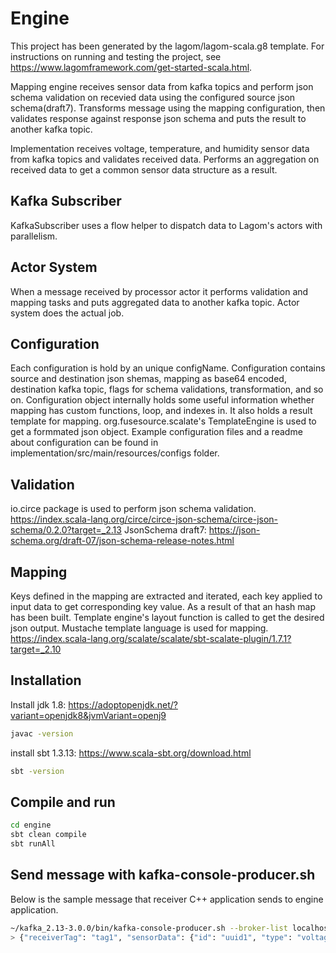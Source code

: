 # Engine

This project has been generated by the lagom/lagom-scala.g8 template. 
For instructions on running and testing the project, see https://www.lagomframework.com/get-started-scala.html.

Mapping engine receives sensor data from kafka topics and perform json schema validation on recevied data using the configured source json schema(draft7). Transforms message using the mapping configuration, then validates response against response json schema and puts the result to another kafka topic. 

Implementation receives voltage, temperature, and humidity sensor data from kafka topics and validates received data. Performs an aggregation on received data to get a common sensor data structure as a result.

## Kafka Subscriber
KafkaSubscriber uses a flow helper to dispatch data to Lagom's actors with parallelism. 

## Actor System
When a message received by processor actor it performs validation and mapping tasks and puts aggregated data to another kafka topic. Actor system does the actual job.

## Configuration
Each configuration is hold by an unique configName. Configuration contains source and destination json shemas, mapping as base64 encoded, destination kafka topic, flags for schema validations, transformation, and so on. Configuration object internally holds some useful information whether mapping has custom functions, loop, and indexes in. It also holds a result template for mapping. org.fusesource.scalate's TemplateEngine is used to get a formmated json object. Example configuration files and a readme about configuration can be found in implementation/src/main/resources/configs folder. 

## Validation
io.circe package is used to perform json schema validation. https://index.scala-lang.org/circe/circe-json-schema/circe-json-schema/0.2.0?target=_2.13
JsonSchema draft7: https://json-schema.org/draft-07/json-schema-release-notes.html

## Mapping
Keys defined in the mapping are extracted and iterated, each key applied to input data to get corresponding key value. As a result of that an hash map has been built. Template engine's layout function is called to get the desired json output.
Mustache template language is used for mapping. https://index.scala-lang.org/scalate/scalate/sbt-scalate-plugin/1.7.1?target=_2.10


## Installation
Install jdk 1.8: https://adoptopenjdk.net/?variant=openjdk8&jvmVariant=openj9
```sh
javac -version
```

install sbt 1.3.13: https://www.scala-sbt.org/download.html
```sh
sbt -version
```

## Compile and run
```sh
cd engine
sbt clean compile
sbt runAll
```

## Send message with kafka-console-producer.sh
Below is the sample message that receiver C++ application sends to engine application.
```sh
~/kafka_2.13-3.0.0/bin/kafka-console-producer.sh --broker-list localhost:9092 --topic engine.mapper.inbound.sensor.voltage
> {"receiverTag": "tag1", "sensorData": {"id": "uuid1", "type": "voltage", "value": "220", "sampleTsUtcMillis": "1641585271036"}}
``` 